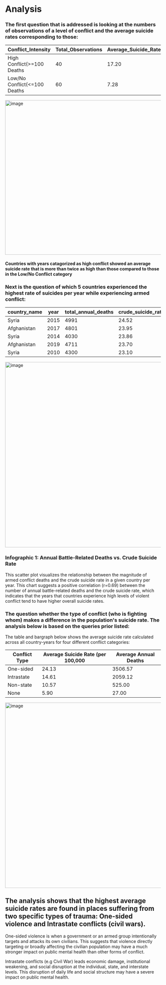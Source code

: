 # Analysis

### The first question that is addressed is looking at the numbers of observations of a level of conflict and the average suicide rates corresponding to those:
|Conflict_Intensity|Total_Observations|Average_Suicide_Rate|
|-|-|-|
|High Conflict(>=100 Deaths|40|17.20|
|Low/No Conflict(<=100 Deaths|60|7.28|
<img width="800" height="500" alt="image" src="https://github.com/user-attachments/assets/f53cc599-bd2b-4f3a-a977-62a11df528f4" />


#### Countries with years catagorized as high conflict showed an average suicide rate that is more than twice as high than those compared to those in the Low/No Conflict category

### Next is the question of which 5 countries experienced the highest rate of suicides per year while experiencing armed conflict:

|country_name|year|total_annual_deaths|crude_suicide_rate|
|-|-|-|-|
|Syria|2015|4991|24.52|
|Afghanistan|2017|4801|23.95|
|Syria|2014|4030|23.86|
|Afghanistan|2019|4711|23.70|
|Syria|2010|4300|23.10|











<img width="1000" height="600" alt="image" src="https://github.com/user-attachments/assets/d8333844-1c99-4e2f-9112-6b41f6dbc2f7" />

### Infographic 1: Annual Battle-Related Deaths vs. Crude Suicide Rate
This scatter plot visualizes the relationship between the magnitude of armed conflict deaths and the crude suicide rate in a given country per year. This chart suggests a positive correlation (r=0.69) between the number of annual battle-related deaths and the crude suicide rate, which indicates that the years that countries experience high levels of violent conflict tend to have higher overall suicide rates.


### The question whether the type of conflict (who is fighting whom) makes a difference in the population's suicide rate. The analysis below is based on the queries prior listed:

The table and bargraph below shows the average suicide rate calculated across all country-years for four different conflict categories:

|Conflict Type|Average Suicide Rate (per 100,000|Average Annual Deaths|
|-|-|-|
|One-sided|24.13|3506.57|
|Intrastate|14.61|2059.12|
|Non-state|10.57|525.00|
|None|5.90|27.00|

<img width="1000" height="600" alt="image" src="https://github.com/user-attachments/assets/062aed0b-013a-4325-b97d-cdba84260648" />

## The analysis shows that the highest average suicide rates are found in places suffering from two specific types of trauma: One-sided violence and Intrastate conflicts (civil wars).
One-sided violence is when a government or an armed group intentionally targets and attacks its own civilians. This suggests that violence directly targeting or broadly affecting the civilian population may have a much stronger impact on public mental health than other forms of conflict.

Intrastate conflicts (e.g Civil War) leads economic damage, institutional weakening, and social disruption at the individual, state, and interstate levels. This disruption of daily life and social structure may have a severe impact on public mental health. 



